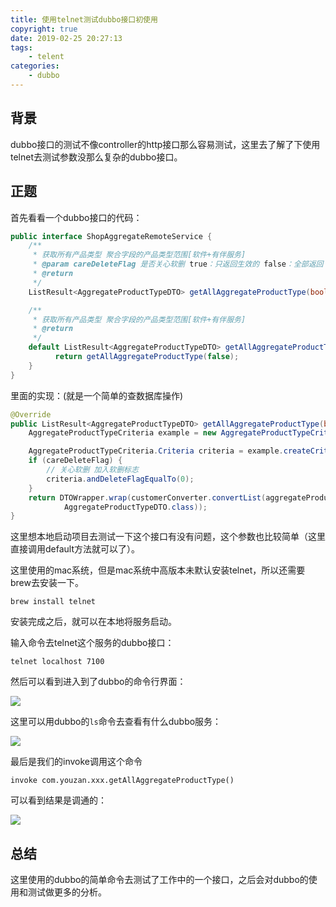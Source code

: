 ```yaml
---
title: 使用telnet测试dubbo接口初使用
copyright: true
date: 2019-02-25 20:27:13
tags:
	- telent
categories:
	- dubbo
---
```


## 背景

dubbo接口的测试不像controller的http接口那么容易测试，这里去了解了下使用telnet去测试参数没那么复杂的dubbo接口。

<!-- more -->

## 正题

首先看看一个dubbo接口的代码：

```java
public interface ShopAggregateRemoteService {
    /**
     * 获取所有产品类型 聚合字段的产品类型范围[软件+有伴服务]
     * @param careDeleteFlag 是否关心软删 true：只返回生效的 false：全部返回
     * @return
     */
    ListResult<AggregateProductTypeDTO> getAllAggregateProductType(boolean careDeleteFlag);

    /**
     * 获取所有产品类型 聚合字段的产品类型范围[软件+有伴服务]
     * @return
     */
    default ListResult<AggregateProductTypeDTO> getAllAggregateProductType() {
          return getAllAggregateProductType(false);
    }
}
```

 里面的实现：(就是一个简单的查数据库操作)

```java
@Override
public ListResult<AggregateProductTypeDTO> getAllAggregateProductType(boolean careDeleteFlag) {
    AggregateProductTypeCriteria example = new AggregateProductTypeCriteria();

    AggregateProductTypeCriteria.Criteria criteria = example.createCriteria();
    if (careDeleteFlag) {
        // 关心软删 加入软删标志
        criteria.andDeleteFlagEqualTo(0);
    }
    return DTOWrapper.wrap(customerConverter.convertList(aggregateProductTypeMapper.selectByCondition(example),
            AggregateProductTypeDTO.class));
}
```

这里想本地启动项目去测试一下这个接口有没有问题，这个参数也比较简单（这里直接调用default方法就可以了）。

这里使用的mac系统，但是mac系统中高版本未默认安装telnet，所以还需要brew去安装一下。

`brew install telnet`

安装完成之后，就可以在本地将服务启动。

输入命令去telnet这个服务的dubbo接口：

`telnet localhost 7100`

然后可以看到进入到了dubbo的命令行界面：

![](https://zlj1217-blog-image.oss-cn-hongkong.aliyuncs.com/WX20190225-235536%402x.png)

这里可以用dubbo的`ls`命令去查看有什么dubbo服务：

![](https://zlj1217-blog-image.oss-cn-hongkong.aliyuncs.com/WX20190225-235846%402x.png)

最后是我们的invoke调用这个命令

`invoke com.youzan.xxx.getAllAggregateProductType()`

可以看到结果是调通的：

![](https://zlj1217-blog-image.oss-cn-hongkong.aliyuncs.com/WX20190226-000252%402x.png)

## 总结

这里使用的dubbo的简单命令去测试了工作中的一个接口，之后会对dubbo的使用和测试做更多的分析。